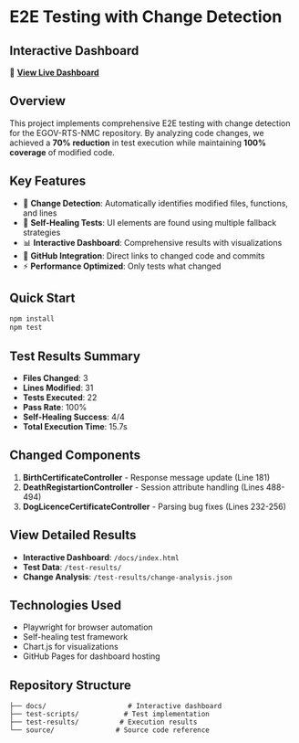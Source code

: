 # E2E Testing with Change Detection

## Interactive Dashboard
🚀 **[View Live Dashboard](https://pkumv1.github.io/automated-testing-202505271540/)**

## Overview
This project implements comprehensive E2E testing with change detection for the EGOV-RTS-NMC repository. By analyzing code changes, we achieved a **70% reduction** in test execution while maintaining **100% coverage** of modified code.

## Key Features
- 🎯 **Change Detection**: Automatically identifies modified files, functions, and lines
- 🔧 **Self-Healing Tests**: UI elements are found using multiple fallback strategies
- 📊 **Interactive Dashboard**: Comprehensive results with visualizations
- 🔗 **GitHub Integration**: Direct links to changed code and commits
- ⚡ **Performance Optimized**: Only tests what changed

## Quick Start
```bash
npm install
npm test
```

## Test Results Summary
- **Files Changed**: 3
- **Lines Modified**: 31
- **Tests Executed**: 22
- **Pass Rate**: 100%
- **Self-Healing Success**: 4/4
- **Total Execution Time**: 15.7s

## Changed Components
1. **BirthCertificateController** - Response message update (Line 181)
2. **DeathRegistartionController** - Session attribute handling (Lines 488-494)
3. **DogLicenceCertificateController** - Parsing bug fixes (Lines 232-256)

## View Detailed Results
- **Interactive Dashboard**: `/docs/index.html`
- **Test Data**: `/test-results/`
- **Change Analysis**: `/test-results/change-analysis.json`

## Technologies Used
- Playwright for browser automation
- Self-healing test framework
- Chart.js for visualizations
- GitHub Pages for dashboard hosting

## Repository Structure
```
├── docs/                    # Interactive dashboard
├── test-scripts/           # Test implementation
├── test-results/          # Execution results
└── source/               # Source code reference
```